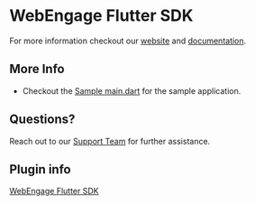 # WebEngage Flutter SDK

For more information checkout our [website](https://webengage.com/) and [documentation](https://docs.webengage.com/docs/flutter).

## More Info
- Checkout the [Sample main.dart](https://github.com/WebEngage/webengage-flutter/blob/development_flutter_sdk/example/lib/main.dart) for the sample application.

## Questions?
Reach out to our [Support Team](https://webengage.com/) for further assistance.

## Plugin info
[WebEngage Flutter SDK](https://pub.dev/packages/webengage_flutter)
